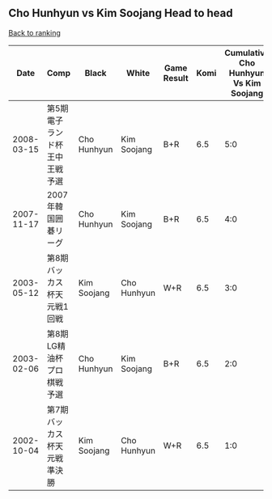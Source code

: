 ## Cho Hunhyun vs Kim Soojang Head to head

[Back to ranking](../../index.md)




| **Date** | **Comp** | **Black** | **White** | **Game Result** | **Komi** | **Cumulative Cho Hunhyun Vs Kim Soojang** | **Cho Hunhyun Streak** | **Kim Soojang Streak** | 
| --- | --- | --- | --- | --- | --- | --- | --- | --- |
| 2008-03-15 | 第5期電子ランド杯王中王戦予選 | Cho Hunhyun | Kim Soojang | B+R | 6.5 | 5:0 | 5 | 0 | 
| 2007-11-17 | 2007年韓国囲碁リーグ | Cho Hunhyun | Kim Soojang | B+R | 6.5 | 4:0 | 4 | 0 | 
| 2003-05-12 | 第8期バッカス杯天元戦1回戦 | Kim Soojang | Cho Hunhyun | W+R | 6.5 | 3:0 | 3 | 0 | 
| 2003-02-06 | 第8期LG精油杯プロ棋戦予選 | Cho Hunhyun | Kim Soojang | B+R | 6.5 | 2:0 | 2 | 0 | 
| 2002-10-04 | 第7期バッカス杯天元戦準決勝 | Kim Soojang | Cho Hunhyun | W+R | 6.5 | 1:0 | 1 | 0 |





